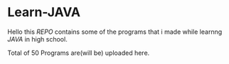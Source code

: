 # Learn-JAVA
Hello this *REPO* contains some of the programs that i made while learnng *JAVA* in high school.

Total of 50 Programs are(will be) uploaded here.
